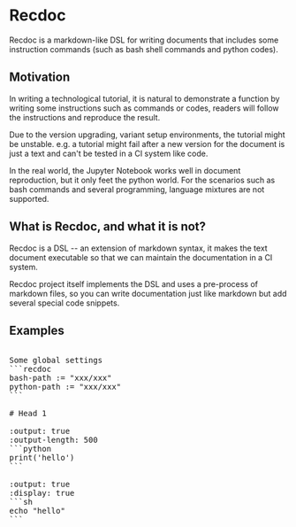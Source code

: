 # Recdoc

Recdoc is a markdown-like DSL for writing documents that includes some instruction commands (such as bash shell commands and python codes).

## Motivation
In writing a technological tutorial, it is natural to demonstrate a function by writing some instructions such as commands or codes,
readers will follow the instructions and reproduce the result.

Due to the version upgrading, variant setup environments, the tutorial might be unstable. 
e.g. a tutorial might fail after a new version for the document is just a text and can't be tested in a CI system like code.

In the real world, the Jupyter Notebook works well in document reproduction, but it only feet the python world.
For the scenarios such as bash commands and several programming, language mixtures are not supported.

## What is Recdoc, and what it is not?
Recdoc is a DSL -- an extension of markdown syntax, it makes the text document executable so that we can maintain the documentation in a CI system.

Recdoc project itself implements the DSL and uses a pre-process of markdown files, so you can write documentation just like markdown but add several special code snippets.


## Examples


<pre>

Some global settings
```recdoc
bash-path := "xxx/xxx"
python-path := "xxx/xxx"
```

# Head 1

:output: true
:output-length: 500
```python
print('hello')
```

:output: true
:display: true
```sh
echo "hello"
```
</pre>


